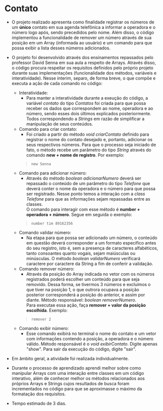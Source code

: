 # Contato

- O projeto realizado apresenta como finalidade registrar os números de um **único** contato em sua agenda telefônica a informar a operadora e o número logo após, sendo precedidos pelo nome. Além disso, o código implementou a funcionalidade de remover um número através de sua posição em um Array (informada ao usuário) e um comando para que possa exibir a lista desses números adicionados. 

- O projeto foi desenvolvido através dos ensinamentos repassados pelo professor David Senna em sua aula a respeito de Arrays. Através disso, o código procura respeitar os requisitos definidos pelo próprio projeto durante suas implementações (funcionalidade dos métodos, variáveis e interatividade). Nesse ínterim, separo, de forma breve, o que compõe e executa a ação de cada comando no código:
    - Interatividade:
        - Para manter a interatividade durante a exeução do código, a variável _contato_ do tipo _Contatos_ foi criada para que possa receber os dados que correspondem ao nome, operadora e ao número, sendo esses dois últimos explicados posteriormente. Todos correspondendo a _Strings_ em razão de simplificar a manipulação de seus conteúdos.
    - Comando para criar contato:
        - Foi criado a partir do método _void criarContato_ definido para registrar o nome do contato desejado e, portanto, adicionar os seus respectivos números. Para que o processo seja iniciado de fato, o método recebe um parâmetro do tipo _String_ através do comando **new + nome de registro**. Por exemplo:  
        >```new Senna```
    - Comando para adicionar número:
        - Através do método _boolean adicionarNumero_ deverá ser repassado o conteúdo de um parâmetro do tipo _Telefone_ que deverá conter o nome da operadora e o número para que possa ser registrado. Nesse ponto temos a interação com a _class Telefone_ para que as informações sejam repassadas entre as classes.  
        O comando para interagir com esse método é __number + operadora + número__. Segue em seguida o exemplo:
        > ```number tim 89162356```
    - Comando validar número:
        - Na etapa para que possa ser adicionado um número, o conteúdo em questão deverá corresponder a um formato específico antes do seu registro, isto é, sem a presença de caracteres alfabéticos, tanto consoantes quanto vogais, sejam maiúsculas ou minúsculas. O método _boolean validarNumero_ verificará caractere por caractere da String a fim de conferir a validação.
    - Comando remover número:
        - Através da posição do Array indicada no vetor com os números registrados poderá escolher um conteúdo para que seja removido. Dessa forma, se tivermos 3 números e excluímos o que tiver na posição 1, o que outrora ocupava a posição posterior corresponderá a posição do anterior, e assim por diante. Método responsável: _boolean removerNumero_.  
        Para executae essa ação, faça **remover + valor da posição escolhida**. Exemplo:  
        > ```remover 2```
    - Comando exibir número:
        - Esse comando exibirá no terminal o nome do contato e um vetor com informações contendo a posição, a operadora e o número válido. Método responsável é o _void exibirContato_. Digite apenas "show". Para sair da execução do código, digite "sair".
- Em âmbito geral, a atividade foi realizada individualmente.
- Durante o processo de aprendizado aprendi melhor sobre como manipular Arrays com uma interação entre classes em um código interativo, além de conhecer melhor os métodos relacionados aos próprios Arrays e Strings cujos resultados de busca foram incrementados no código para que se aproximasse o máximo da formatação dos requisitos.
- Tempo estimado de 3 dias.